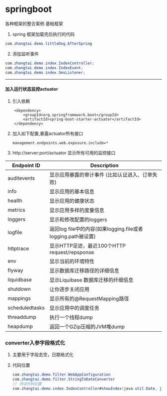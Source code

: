 # springboot
各种框架的整合案例
基础框架
1. spring 框架加载完后执行的代码
```java
com.zhangtai.demo.littleDog.AfterSpring
```
2. 添加监听事件
```java
com.zhangtai.demo.index.IndexController;
com.zhangtai.demo.index.IndexEvent;
com.zhangtai.demo.index.SmsListener;
```

-----------

#### 加入运行状态监控actuator

1.  引入依赖
```aidl
    <dependency>
        <groupId>org.springframework.boot</groupId>
        <artifactId>spring-boot-starter-actuator</artifactId>
    </dependency>
```
2. 加入如下配置,暴露actuator所有接口
   ```aidl
   management.endpoints.web.exposure.include=*
   ```
3. http://server:port/actuator 显示所有可用的监控接口

  Endpoint ID | Description 
   ---|---
   auditevents | 显示应用暴露的审计事件 (比如认证进入、订单失败)
   info |   显示应用的基本信息
   health | 显示应用的健康状态
   metrics | 显示应用多样的度量信息
   loggers | 显示和修改配置的loggers
   logfile| 返回log file中的内容(如果logging.file或者logging.path被设置)
   httptrace | 显示HTTP足迹，最近100个HTTP request/repsponse
   env | 显示当前的环境特性
   flyway | 显示数据库迁移路径的详细信息
   liquidbase | 显示Liquibase 数据库迁移的纤细信息
   shutdown|让你逐步关闭应用
   mappings| 显示所有的@RequestMapping路径
   scheduledtasks | 显示应用中的调度任务
   threaddump|执行一个线程dump
   heapdump|返回一个GZip压缩的JVM堆dump

### converter入参字段格式化

1. 主要用于字段去空，日期格式化

2. 代码位置

   ```java
   com.zhangtai.demo.filter.WebAppConfiguration
   com.zhangtai.demo.filter.StringToDateConverter
   // 测试代码位置
   com.zhangtai.demo.index.IndexController#showIndex(java.util.Date, java.lang.String)
   ```

   